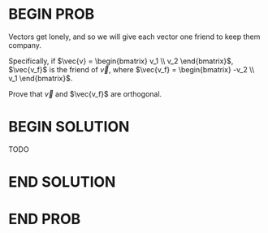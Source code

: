 # BEGIN PROB

<!-- <i>Source: [Winter 2022 Midterm 1](../wi22-midterm1/index.html), Problem 1</i> -->

Vectors get lonely, and so we will give each vector one friend to keep them company.

Specifically, if $\vec{v} = \begin{bmatrix} v_1 \\ v_2 \end{bmatrix}$, $\vec{v_f}$ is the friend of $\vec{v}$, where $\vec{v_f} = \begin{bmatrix} -v_2 \\ v_1 \end{bmatrix}$.

Prove that $\vec{v}$ and $\vec{v_f}$ are orthogonal.

# BEGIN SOLUTION

TODO

# END SOLUTION

# END PROB